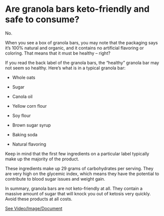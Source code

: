 # Are granola bars keto-friendly and safe to consume?

No.

When you see a box of granola bars, you may note that the packaging says it’s 100% natural and organic, and it contains no artificial flavoring or coloring. That means that it must be healthy – right?

If you read the back label of the granola bars, the “healthy” granola bar may not seem so healthy. Here’s what is in a typical granola bar:

- Whole oats

- Sugar

- Canola oil

- Yellow corn flour

- Soy flour

- Brown sugar syrup

- Baking soda

- Natural flavoring

Keep in mind that the first few ingredients on a particular label typically make up the majority of the product.

These ingredients make up 29 grams of carbohydrates per serving. They are very high on the glycemic index, which means they have the potential to contribute to blood sugar issues and weight gain.

In summary, granola bars are not keto-friendly at all. They contain a massive amount of sugar that will knock you out of ketosis very quickly. Avoid these products at all costs.

 [See Video/Image/Document](https://hls-player.drberg.com/asset?path=migrated-assets/are-granola-bars-keto-friendly)